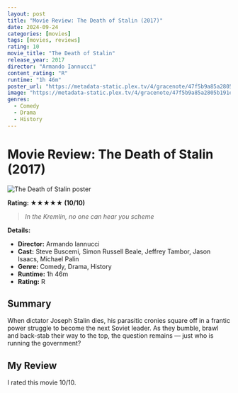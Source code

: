 ```yaml
---
layout: post
title: "Movie Review: The Death of Stalin (2017)"
date: 2024-09-24
categories: [movies]
tags: [movies, reviews]
rating: 10
movie_title: "The Death of Stalin"
release_year: 2017
director: "Armando Iannucci"
content_rating: "R"
runtime: "1h 46m"
poster_url: "https://metadata-static.plex.tv/4/gracenote/47f5b9a85a2805b191e7bebe2c64d48b.jpg"
image: "https://metadata-static.plex.tv/4/gracenote/47f5b9a85a2805b191e7bebe2c64d48b.jpg"
genres: 
  - Comedy
  - Drama
  - History
---
```


# Movie Review: The Death of Stalin (2017)


<div class="movie-poster">
  <img src="https://metadata-static.plex.tv/4/gracenote/47f5b9a85a2805b191e7bebe2c64d48b.jpg" alt="The Death of Stalin poster" />
</div>


**Rating: ★★★★★ (10/10)**


> *In the Kremlin, no one can hear you scheme*


**Details:**
- **Director:** Armando Iannucci
- **Cast:** Steve Buscemi, Simon Russell Beale, Jeffrey Tambor, Jason Isaacs, Michael Palin
- **Genre:** Comedy, Drama, History
- **Runtime:** 1h 46m
- **Rating:** R

## Summary

When dictator Joseph Stalin dies, his parasitic cronies square off in a frantic power struggle to become the next Soviet leader. As they bumble, brawl and back-stab their way to the top, the question remains — just who is running the government?

## My Review

I rated this movie 10/10.


